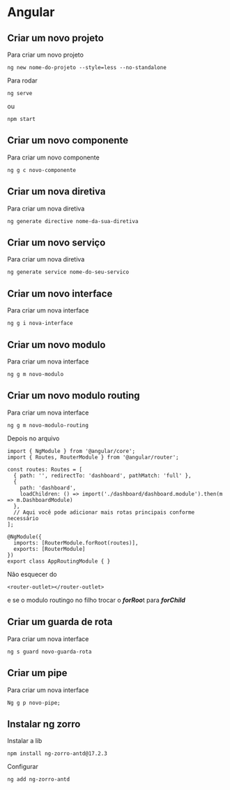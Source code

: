 # Angular
## Criar um novo projeto

Para criar um novo projeto 

```
ng new nome-do-projeto --style=less --no-standalone
```

Para rodar 

```
ng serve
```

ou 

```
npm start
```

## Criar um novo componente

Para criar um novo componente

```
ng g c novo-componente
```

## Criar um nova diretiva

Para criar um nova diretiva

```
ng generate directive nome-da-sua-diretiva
```

## Criar um novo serviço

Para criar um nova diretiva

```
ng generate service nome-do-seu-servico
```

## Criar um novo interface

Para criar um nova interface

```
ng g i nova-interface
```

## Criar um novo modulo

Para criar um nova interface

```
ng g m novo-modulo
```

## Criar um novo modulo routing

Para criar um nova interface

```
ng g m novo-modulo-routing
```

Depois no arquivo

```
import { NgModule } from '@angular/core';
import { Routes, RouterModule } from '@angular/router';

const routes: Routes = [
  { path: '', redirectTo: 'dashboard', pathMatch: 'full' },
  {
    path: 'dashboard',
    loadChildren: () => import('./dashboard/dashboard.module').then(m => m.DashboardModule)
  },
  // Aqui você pode adicionar mais rotas principais conforme necessário
];

@NgModule({
  imports: [RouterModule.forRoot(routes)],
  exports: [RouterModule]
})
export class AppRoutingModule { }
```

Não esquecer do 

```
<router-outlet></router-outlet>
```

e se o modulo routingo no filho trocar o ***forRoo***t para ***forChild***

## Criar um guarda de rota

Para criar um nova interface

```
ng s guard novo-guarda-rota
```

## Criar um pipe

Para criar um nova interface

```
Ng g p novo-pipe;
```

## Instalar ng zorro

Instalar a lib

```
npm install ng-zorro-antd@17.2.3
```

Configurar

```
ng add ng-zorro-antd
```

